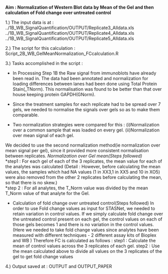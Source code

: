 
**Aim : Normalization of Western Blot data by Mean of the Gel and then calculation of Fold change over untreated control**

1.) The input data is at : 
../1B_WB_SignalQuantification/OUTPUT/Replicate3_Alldata.xls
../1B_WB_SignalQuantification/OUTPUT/Replicate4_Alldata.xls
../1B_WB_SignalQuantification/OUTPUT/Replicate5_Alldata.xls

2.) The script for this calculation : Script_2B_WB_GelMeanNormalization_FCcalculation.R

3.) Tasks accomplished in the script :
* In Processing Step 1B the Raw signal from immunoblots have already been read in. The data had been annotated and normalization for loading differences between lanes had been done using Total Protein Stain(_TNorm). This normalisation was found to be better than that over house keeping protein GAPDH(GNorm). 

* Since the treatment samples for each replicate had to be spread over 7 gels, we needed to normalise the signals over gels so as to make them comparable.
* Two normalization strategies were compared for this : 
(i)Normalization over a common sample that was loaded on every gel. 
(ii)Normalization over mean signal of each gel.

We decided to use the second normalization method(ie normalization over mean signal per gel), since it provided more consistent normalisation between replicates.
*Normalization over Gel mean(Steps followed)*     
*step1 : For each gel of each of the 3 replicates, the mean value for each of the analytes was calculated  (Detail : However, before calculating the mean values, the samples which had NA values (1 in XX3,1 in XX5 and 10 in XO5) were also removed from the other 2 replicates before calculating the mean, so that there is no skew.)    
*step 2 : For all analytes, the T_Norm value was divided by the mean T_Norm value of that analyte for the Gel.

* Calculation of fold change over untreated control(Steps followed)
In order to use Fold change values as input for STASNet, we needed to retain variation in control values.
If we simply calculate fold change over the untreated control present on each gel, the control values on each of those gels becomes 1 and there is no variation in the control values.(Here we needed to take fold change values since analytes have been measured with different techniques - 2 different assay kits of Bioplex and WB )
Therefore FC is calculated as follows :
step1 : Calculate the mean of control values across the 3 replicates of each gel.
step2 : Use the mean calculated above to divide all values on the 3 replicates of the gel to get fold change values


4.) Output saved at : OUTPUT and OUTPUT_PAPER

